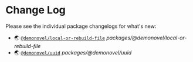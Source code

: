 # Change Log

Please see the individual package changelogs for what's new:

* 🌏 [`@demonovel/local-or-rebuild-file`](./packages/@demonovel/local-or-rebuild-file/CHANGELOG.md "packages/@demonovel/local-or-rebuild-file") *packages/@demonovel/local-or-rebuild-file*
* 🌏 [`@demonovel/uuid`](./packages/@demonovel/uuid/CHANGELOG.md "packages/@demonovel/uuid") *packages/@demonovel/uuid*

